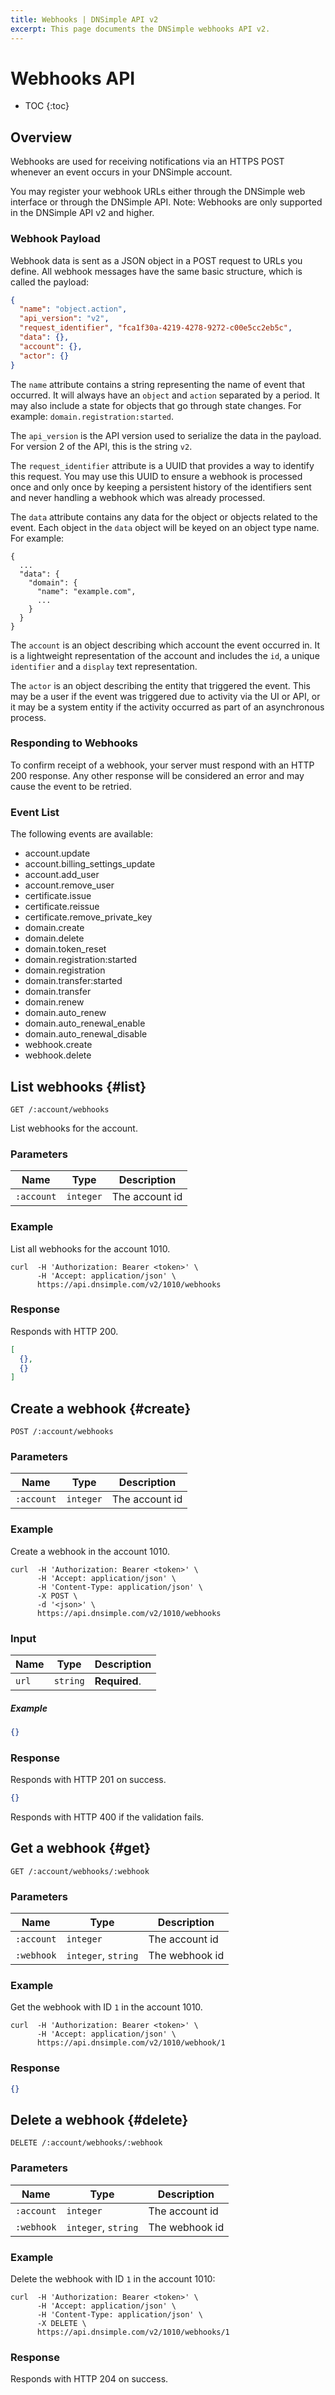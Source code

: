 ```yaml
---
title: Webhooks | DNSimple API v2
excerpt: This page documents the DNSimple webhooks API v2.
---
```


# Webhooks API

* TOC
{:toc}


## Overview

Webhooks are used for receiving notifications via an HTTPS POST whenever an event occurs in your DNSimple account.

You may register your webhook URLs either through the DNSimple web interface or through the DNSimple API. Note: Webhooks are only supported in the DNSimple API v2 and higher.

### Webhook Payload

Webhook data is sent as a JSON object in a POST request to URLs you define. All webhook messages have the same basic structure, which is called the payload:

```json
{
  "name": "object.action",
  "api_version": "v2",
  "request_identifier", "fca1f30a-4219-4278-9272-c00e5cc2eb5c",
  "data": {},
  "account": {},
  "actor": {}
}
```

The `name` attribute contains a string representing the name of event that occurred. It will always have an `object` and `action` separated by a period. It may also include a state for objects that go through state changes. For example: `domain.registration:started`.

The `api_version` is the API version used to serialize the data in the payload. For version 2 of the API, this is the string `v2`.

The `request_identifier` attribute is a UUID that provides a way to identify this request. You may use this UUID to ensure a webhook is processed once and only once by keeping a persistent history of the identifiers sent and never handling a webhook which was already processed.

The `data` attribute contains any data for the object or objects related to the event. Each object in the `data` object will be keyed on an object type name. For example:

```
{
  ...
  "data": {
    "domain": {
      "name": "example.com",
      ...
    }
  }
}
```

The `account` is an object describing which account the event occurred in. It is a lightweight representation of the account and includes the `id`, a unique `identifier` and a `display` text representation.

The `actor` is an object describing the entity that triggered the event. This may be a user if the event was triggered due to activity via the UI or API, or it may be a system entity if the activity occurred as part of an asynchronous process.

### Responding to Webhooks

To confirm receipt of a webhook, your server must respond with an HTTP 200 response. Any other response will be considered an error and may cause the event to be retried.

### Event List

The following events are available:

- account.update
- account.billing\_settings\_update
- account.add\_user
- account.remove\_user
- certificate.issue
- certificate.reissue
- certificate.remove\_private\_key
- domain.create
- domain.delete
- domain.token\_reset
- domain.registration:started
- domain.registration
- domain.transfer:started
- domain.transfer
- domain.renew
- domain.auto\_renew
- domain.auto\_renewal\_enable
- domain.auto\_renewal\_disable
- webhook.create
- webhook.delete


## List webhooks {#list}

    GET /:account/webhooks

List webhooks for the account.

### Parameters

Name | Type | Description
-----|------|------------
`:account` | `integer` | The account id

### Example

List all webhooks for the account 1010.

    curl  -H 'Authorization: Bearer <token>' \
          -H 'Accept: application/json' \
          https://api.dnsimple.com/v2/1010/webhooks

### Response

Responds with HTTP 200.

~~~json
[
  {},
  {}
]
~~~


## Create a webhook {#create}

    POST /:account/webhooks

### Parameters

Name | Type | Description
-----|------|------------
`:account` | `integer` | The account id

### Example

Create a webhook in the account 1010.

    curl  -H 'Authorization: Bearer <token>' \
          -H 'Accept: application/json' \
          -H 'Content-Type: application/json' \
          -X POST \
          -d '<json>' \
          https://api.dnsimple.com/v2/1010/webhooks

### Input

Name | Type | Description
-----|------|------------
`url` | `string` | **Required**.

##### Example

~~~json
{}
~~~

### Response

Responds with HTTP 201 on success.

~~~json
{}
~~~

Responds with HTTP 400 if the validation fails.


## Get a webhook {#get}

    GET /:account/webhooks/:webhook

### Parameters

Name | Type | Description
-----|------|------------
`:account` | `integer` | The account id
`:webhook` | `integer`, `string` | The webhook id

### Example

Get the webhook with ID `1` in the account 1010.

    curl  -H 'Authorization: Bearer <token>' \
          -H 'Accept: application/json' \
          https://api.dnsimple.com/v2/1010/webhook/1


### Response

~~~json
{}
~~~


## Delete a webhook {#delete}

    DELETE /:account/webhooks/:webhook

### Parameters

Name | Type | Description
-----|------|------------
`:account` | `integer` | The account id
`:webhook` | `integer`, `string` | The webhook id

### Example

Delete the webhook with ID `1` in the account 1010:

    curl  -H 'Authorization: Bearer <token>' \
          -H 'Accept: application/json' \
          -H 'Content-Type: application/json' \
          -X DELETE \
          https://api.dnsimple.com/v2/1010/webhooks/1

### Response

Responds with HTTP 204 on success.

